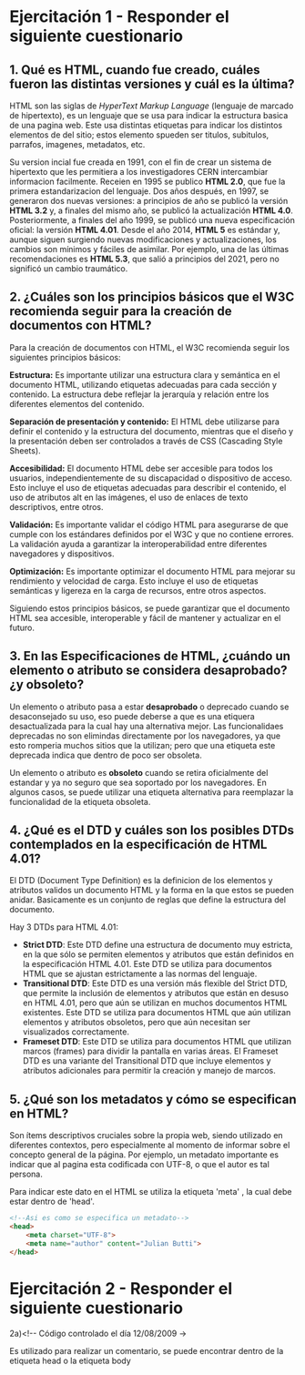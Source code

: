 # Ejercitación 1 - Responder el siguiente cuestionario

## 1. Qué es HTML, cuando fue creado, cuáles fueron las distintas versiones y cuál es la última?

HTML son las siglas de *HyperText Markup Language* (lenguaje de marcado de hipertexto), es un lenguaje que se usa para indicar la estructura basica de una pagina web. Este usa distintas etiquetas para indicar los distintos elementos de del sitio; estos elemento spueden ser titulos, subitulos, parrafos, imagenes, metadatos, etc.

Su version incial fue creada en 1991, con el fin de crear un sistema de hipertexto que les permitiera a los investigadores CERN intercambiar informacion facilmente. Receien en 1995 se publico **HTML 2.0**, que fue la primera estandarizacion del lenguaje. Dos años después, en 1997, se generaron dos nuevas versiones: a principios de año se publicó la versión **HTML 3.2** y, a finales del mismo año, se publicó la actualización **HTML 4.0**. Posteriormente, a finales del año 1999, se publicó una nueva especificación oficial: la versión **HTML 4.01**. Desde el año 2014, **HTML 5** es estándar y, aunque siguen surgiendo nuevas modificaciones y actualizaciones, los cambios son mínimos y fáciles de asimilar. Por ejemplo, una de las últimas recomendaciones es **HTML 5.3**, que salió a principios del 2021, pero no significó un cambio traumático. 


## 2. ¿Cuáles son los principios básicos que el W3C recomienda seguir para la creación de documentos con HTML?

Para la creación de documentos con HTML, el W3C recomienda seguir los siguientes principios básicos:

**Estructura:** Es importante utilizar una estructura clara y semántica en el documento HTML, utilizando etiquetas adecuadas para cada sección y contenido. La estructura debe reflejar la jerarquía y relación entre los diferentes elementos del contenido.

**Separación de presentación y contenido:** El HTML debe utilizarse para definir el contenido y la estructura del documento, mientras que el diseño y la presentación deben ser controlados a través de CSS (Cascading Style Sheets).

**Accesibilidad:** El documento HTML debe ser accesible para todos los usuarios, independientemente de su discapacidad o dispositivo de acceso. Esto incluye el uso de etiquetas adecuadas para describir el contenido, el uso de atributos alt en las imágenes, el uso de enlaces de texto descriptivos, entre otros.

**Validación:** Es importante validar el código HTML para asegurarse de que cumple con los estándares definidos por el W3C y que no contiene errores. La validación ayuda a garantizar la interoperabilidad entre diferentes navegadores y dispositivos.

**Optimización:** Es importante optimizar el documento HTML para mejorar su rendimiento y velocidad de carga. Esto incluye el uso de etiquetas semánticas y ligereza en la carga de recursos, entre otros aspectos.

Siguiendo estos principios básicos, se puede garantizar que el documento HTML sea accesible, interoperable y fácil de mantener y actualizar en el futuro.

## 3. En las Especificaciones de HTML, ¿cuándo un elemento o atributo se considera desaprobado? ¿y obsoleto?

Un elemento o atributo pasa a estar **desaprobado** o deprecado cuando se desaconsejado su uso, eso puede deberse a que es una etiquera desactualizada para la cual hay una alternativa mejor. Las funcionalidaes deprecadas no son elimindas directamente por los navegadores, ya que esto romperia muchos sitios que la utilizan; pero que una etiqueta este deprecada indica que dentro de poco ser obsoleta.

Un elemento o atributo es **obsoleto** cuando se retira oficialmente del estandar y ya no seguro que sea soportado por los navegadores. En algunos casos, se puede utilizar una etiqueta alternativa para reemplazar la funcionalidad de la etiqueta obsoleta.

        
## 4. ¿Qué es el DTD y cuáles son los posibles DTDs contemplados en la especificación de HTML 4.01?

El DTD (Document Type Definition) es la definicion de los elementos y atributos validos un documento HTML y la forma en la que estos se pueden anidar. Basicamente es un conjunto de reglas que define la estructura del documento.

Hay 3 DTDs para HTML 4.01:
* **Strict DTD**: Este DTD define una estructura de documento muy estricta, en la que sólo se permiten elementos y atributos que están definidos en la especificación HTML 4.01. Este DTD se utiliza para documentos HTML que se ajustan estrictamente a las normas del lenguaje.
* **Transitional DTD**: Este DTD es una versión más flexible del Strict DTD, que permite la inclusión de elementos y atributos que están en desuso en HTML 4.01, pero que aún se utilizan en muchos documentos HTML existentes. Este DTD se utiliza para documentos HTML que aún utilizan elementos y atributos obsoletos, pero que aún necesitan ser visualizados correctamente.
* **Frameset DTD**: Este DTD se utiliza para documentos HTML que utilizan marcos (frames) para dividir la pantalla en varias áreas. El Frameset DTD es una variante del Transitional DTD que incluye elementos y atributos adicionales para permitir la creación y manejo de marcos.


## 5. ¿Qué son los metadatos y cómo se especifican en HTML?
Son ítems descriptivos cruciales sobre la propia web, siendo utilizado en diferentes contextos, pero especialmente al momento de informar sobre el concepto general de la página. Por ejemplo, un metadato importante es indicar que al pagina esta codificada con UTF-8, o que el autor es tal persona.

Para indicar este dato en el HTML se utiliza la etiqueta 'meta' , la cual debe estar dentro de 'head'.
```html
<!--Asi es como se especifica un metadato-->
<head>
    <meta charset="UTF-8">
    <meta name="author" content="Julian Butti">
</head> 
```

# Ejercitación 2 - Responder el siguiente cuestionario

2a)<!-- Código controlado el día 12/08/2009 →

Es utilizado para realizar un comentario, se puede encontrar dentro de la etiqueta head o la etiqueta body
<!-- es utilizado para abrir el comentario, y el tetxo que le sigue es el comentario propiamente dicho.
Los comentarios no son obligatorios

2b) <div id="bloque1">Contenido del bloque1</div>

Es un bloque div, se coloca dentro body, el efecto que produce es el de crear un segmento que puede tener contenido, como es ente caso es el texto "Contenido del bloque1".
Tiene un atributo id cuyo valor es "bloque1".
No es obligatorio

2c) <img src="" alt="lugar imagen" id="im1" name="im1" width="32" height="32" longdesc="detalles.htm" />

<img/> es una etiqueta utlizada para colocar una imagen, se coloca dentro del body y tiene varios atributos como src (en este caso no tiene valor), alt cuyo valor es lugar imagen",
id cuyo valor es "im1", name cuyo valor es "im1", width cuyo valor es "32", height cuyo valor es "32", longdesc cuyo valor es "detalles.htm".
No es obligatorio
        
2d) <meta name="keywords" lang="es" content="casa, compra, venta, alquiler " />
<meta http-equiv="expires" content="16-Sep-2019 7:49 PM" />

<meta/> es una etiqueta ulizada para aportar información sobre el documento ,se coloca dentro del head

No es obligatoria.

2e) <a href="http://www.e-style.com.ar/resumen.html" type="text/html" hreflang="es" charset="utf-8"
rel="help">Resumen HTML </a>

La etiqueta <a/> es utlizada para especificar un hipervinculo, se coloca dentro el body, tiene varios atributos como href donde se indica la direccion a la cual se quiere acceder, en este caso http://www.e-style.com.ar/resumen.html, 
type cuyo valor es "text/html", hreflang cuyo valor es "es", charset cuyo valor es "utf-8", rel cuyo valor es "help", y el texto "Resumen HTML" es el que se verá en la pagina como enlace
No es obligatoria

2f) 
<table width="200" summary="Datos correspondientes al ejercicio vencido">
    <caption align="top"> Título </caption>
    <tr>
        <th scope="col">&nbsp;</th>
        <th scope="col">A</th>
        <th scope="col">B</th>
        <th scope="col">C</th>
    </tr>
    <tr>
        <th scope="row">1º</th>
        <td>&nbsp;</td>
        <td>&nbsp;</td>
        <td>&nbsp;</td>
    </tr>
    <tr>
        <th scope="row">2º</th>
        <td>&nbsp;</td>
        <td>&nbsp;</td>
        <td>&nbsp;</td>
    </tr>
</table>

En este caso nos encontramos con las etiquetas <table/>, <caption/>, <tr/>, <th/> y <td/>. Estas son utilizadas dentro del body
La etiqueta <table/> es utilizada para indicar que se esta creando una tabla, la etiqueta <caption/> le da el titulo a la tabla, <tr/> es utlizada para indicar en comienzo de una fila de la tabla, <th/> se utiliza para marcar la primera fila de una tabla, mientras que <td/> es para indicar las celdas de la misma.
Dentro de la etiqueta <table/> encontramos los atributos: width="200" summary="Datos correspondientes al ejercicio vencido", dentro de la estiqueta <th/> encontramos el atributo scope que toma los valores de "col"o de "row"
No son obligatorias


# Ejercitación 3 -En cada caso, explicar las diferencias entre los segmentos de código y sus visualizaciones:

3a) 
```html 
a href="http://www.google.com.ar">Click aquí para ir a Google</a>
<a href="http://www.google.com.ar" target="_blank">Click aquí para ir a Google</a>
<a href="http://www. google.com.ar" type="text/html" hreflang="es" charset="utf-8" rel="help">
<a href="#">Click aquí para ir a Google</a>
<a href="#arriba">Click aquí para volver arriba</a>
<a name="arriba" id="arriba"></a>
```

En el primer código que utiliza la etiqueta <a/> nos lleva a la pagina "http://www.google.com.ar" en una nueva pestaña, el segundo nos lleva a la misma pagina pero en la misma pestaña que nos encontrabamos.En el tercer segmento al no tener ningun texto entre la aperturra y cerradura de esta, no podremos observar el enlace en la página
En el cuarto segmento de código, al no haber un href que nos indique a que parte de la página ir, al hacer click en el enlace no nos iremos hacia ninguna otra página o moveremos dentro de la misma página
Ahora bien, el quinto y sexto segmento se complementan ya que el href="#arriba" nos llevara a la parte de la pagina donde haya una etiqueta con el id="arriba", que en este caso tambien es una etiqueta <a/>

3b)



















3d)
La diferencia entre estos dos códigos no es algo visual, ya que ambos se ven exactamente igual en una página, sino que la diferencia cae en que la etiqueta <th/> de por si pone el texto en negrita y lo ubica en el centro.
Esto nos permite escribir menos etiquetas como la de <strong/> y <div/> y codigo CSS como el v align="center">

3f) Este caso es similar al enterior, los dos codigos no se distinguen visualmente en la página pero como se puede observar el primer código es mas acotado, ya que la etiqueta <caption/> nos evita tener que agregar en códgio CSS 

